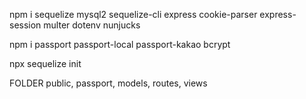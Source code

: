npm i sequelize mysql2 sequelize-cli express cookie-parser express-session multer dotenv nunjucks

npm i passport passport-local passport-kakao bcrypt

npx sequelize init

FOLDER public, passport, models, routes, views